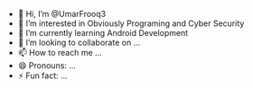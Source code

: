 - 👋 Hi, I’m @UmarFrooq3
- 👀 I’m interested in Obviously Programing and Cyber Security
- 🌱 I’m currently learning Android Development
- 💞️ I’m looking to collaborate on ...
- 📫 How to reach me ...
- 😄 Pronouns: ...
- ⚡ Fun fact: ...

<!---
UmarFrooq3/UmarFrooq3 is a ✨ special ✨ repository because its `README.md` (this file) appears on your GitHub profile.
You can click the Preview link to take a look at your changes.
--->
